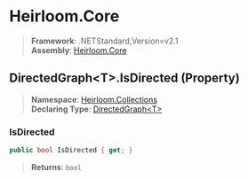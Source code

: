 # Heirloom.Core

> **Framework**: .NETStandard,Version=v2.1  
> **Assembly**: [Heirloom.Core][0]

## DirectedGraph\<T>.IsDirected (Property)

> **Namespace**: [Heirloom.Collections][0]  
> **Declaring Type**: [DirectedGraph\<T>][1]

### IsDirected

```cs
public bool IsDirected { get; }
```

> **Returns**: `bool`

[0]: ../../../Heirloom.Core.md
[1]: ../DirectedGraph[T].md
